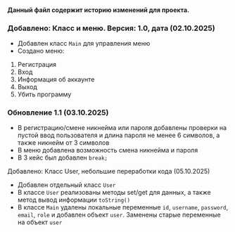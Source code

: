 #### Данный файл содержит историю изменений для проекта.

### Добавлено: Класс и меню. Версия: 1.0, дата (02.10.2025)
- Добавлен класс `Main` для управления меню
- Создано меню:
1. Регистрация
2. Вход
3. Информация об аккаунте
4. Выход
5. Убить программу

### Обновление 1.1 (03.10.2025)
- В регистрацию/смене никнейма или пароля добавлены проверки на пустой ввод пользователя и длина пароля не менее 6 символов, а также никнейм от 3 символов
- В меню добавлена возможность смена никнейма и пароля
- В 3 кейс был добавлен ``break;``

Добавлено: Класс User, небольшие переработки кода (05.10.2025)
- Добавлен отдельный класс `User`
- В классе `User` реализованы методы set/get для данных, а также метод вывод информации `toString()`
- В классе `Main` удалены локальные переменные `id`, `username`, `password`, `email`, `role` и добавлен объект `user`. Заменены старые переменные на объект `user`